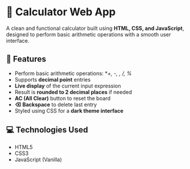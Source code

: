 # 🔢 Calculator Web App

A clean and functional calculator built using **HTML, CSS, and JavaScript**, designed to perform basic arithmetic operations with a smooth user interface.

## 🚀 Features

- Perform basic arithmetic operations: **+, -, *, /, %**
- Supports **decimal point** entries
- **Live display** of the current input expression
- Result is **rounded to 2 decimal places** if needed
- **AC (All Clear)** button to reset the board
- **⌫ Backspace** to delete last entry
- Styled using CSS for a **dark theme interface**

## 💻 Technologies Used

- HTML5  
- CSS3  
- JavaScript (Vanilla)


